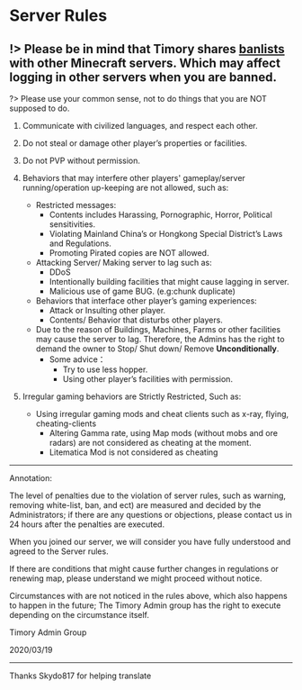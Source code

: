 # Server Rules

!> Please be in mind that Timory shares [**banlists**](/en-US/dev/api.md)
with other Minecraft servers.
Which may affect logging in other servers when you are banned.
------

?> Please use your common sense, not to do things that you are NOT supposed to do.

1. Communicate with civilized languages, and respect each other.

2. Do not steal or damage other player’s properties or facilities.

3. Do not PVP without permission.

4. Behaviors that may interfere other players' gameplay/server running/operation up-keeping are not allowed, such as:
    - Restricted messages:
      - Contents includes Harassing, Pornographic, Horror, Political sensitivities.
      - Violating Mainland China’s or Hongkong Special District’s Laws and Regulations.
      - Promoting Pirated copies are NOT allowed.
    - Attacking Server/ Making server to lag such as:
      - DDoS
      - Intentionally building facilities that might cause lagging in server.
      - Malicious use of game BUG. (e.g:chunk duplicate)
    - Behaviors that interface other player’s gaming experiences:
      - Attack or Insulting other player.
      - Contents/ Behavior that disturbs other players.
    - Due to the reason of Buildings, Machines, Farms or other facilities may 
    cause the server to lag. Therefore, the Admins has the right to demand the 
    owner to Stop/ Shut down/ Remove **Unconditionally**.
        - Some advice：
            - Try to use less hopper.
            - Using other player’s facilities with permission.

5. Irregular gaming behaviors are Strictly Restricted, Such as:
    - Using irregular gaming mods and cheat clients such as x-ray, flying, cheating-clients
      - Altering Gamma rate, using Map mods (without mobs and ore radars) are not considered as cheating at the moment.
      - Litematica Mod is not considered as cheating

-------

Annotation:

The level of penalties due to the violation of server rules, such as warning, removing white-list,
ban, and ect) are measured and decided by the Administrators;
if there are any questions or objections, please contact us in 24 hours
after the penalties are executed.

When you joined our server,
we will consider you have fully understood and agreed to the Server rules.

If there are conditions that might cause further changes in regulations or renewing map,
please understand we might proceed without notice.

Circumstances with are not noticed in the rules above, which also happens to happen
in the future; The Timory Admin group has the right to execute depending on the 
circumstance itself.

Timory Admin Group

2020/03/19  

----
Thanks Skydo817 for helping translate
